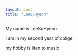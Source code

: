 ```yaml
---
layout: post
title: "LeeSuHyeon"
---
```


My name is LeeSuHyeon

I am in my second year of collge

my hobby is liten to music


